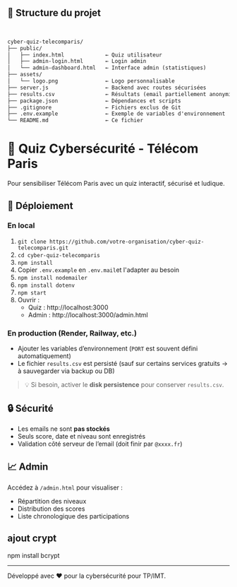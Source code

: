 ## 📁 Structure du projet

```markdown


cyber-quiz-telecomparis/
├── public/
│   ├── index.html             ← Quiz utilisateur
│   ├── admin-login.html       ← Login admin
│   └── admin-dashboard.html   ← Interface admin (statistiques)
├── assets/
│   └── logo.png               ← Logo personnalisable
├── server.js                  ← Backend avec routes sécurisées
├── results.csv                ← Résultats (email partiellement anonymisé)
├── package.json               ← Dépendances et scripts
├── .gitignore                 ← Fichiers exclus de Git
├── .env.example               ← Exemple de variables d'environnement
└── README.md                  ← Ce fichier

```



# 🔐 Quiz Cybersécurité - Télécom Paris

Pour sensibiliser Télécom Paris avec un quiz interactif, sécurisé et ludique.

## 🚀 Déploiement

### En local
1. `git clone https://github.com/votre-organisation/cyber-quiz-telecomparis.git`
2. `cd cyber-quiz-telecomparis`
3. `npm install`
4. Copier `.env.example` en `.env.mail`et l'adapter au besoin
5. `npm install nodemailer`
6. `npm install dotenv`
7. `npm start`
8. Ouvrir :
   - Quiz : http://localhost:3000
   - Admin : http://localhost:3000/admin.html

### En production (Render, Railway, etc.)
- Ajouter les variables d’environnement (`PORT` est souvent défini automatiquement)
- Le fichier `results.csv` est persisté (sauf sur certains services gratuits → à sauvegarder via backup ou DB)

> 💡 Si besoin, activer le **disk persistence** pour conserver `results.csv`.

## 🔒 Sécurité
- Les emails ne sont **pas stockés**
- Seuls score, date et niveau sont enregistrés
- Validation côté serveur de l’email (doit finir par `@xxxx.fr`)

## 📈 Admin
Accédez à `/admin.html` pour visualiser :
- Répartition des niveaux
- Distribution des scores
- Liste chronologique des participations

## ajout crypt

npm install bcrypt


---

Développé avec ❤️ pour la cybersécurité pour TP/IMT.
